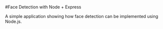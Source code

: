 #Face Detection with Node + Express

A simple application showing how face detection can be implemented using Node.js.



